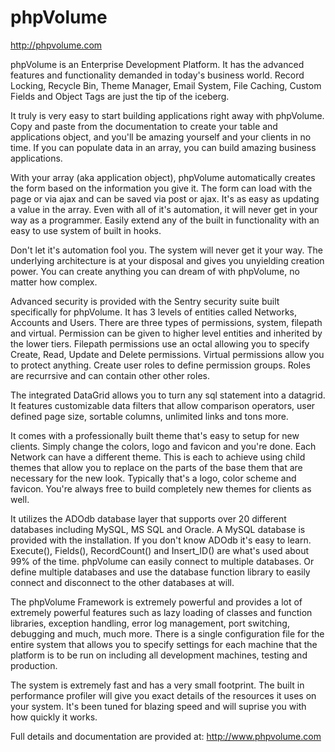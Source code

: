 phpVolume
=========

http://phpvolume.com

phpVolume is an Enterprise Development Platform.  It has the advanced features and functionality demanded in today's business world.  Record Locking, Recycle Bin, Theme Manager, Email System, File Caching, Custom Fields and Object Tags are just the tip of the iceberg. 

It truly is very easy to start building applications right away with phpVolume.  Copy and paste from the documentation to create your table and applications object, and you'll be amazing yourself and your clients in no time. If you can populate data in an array, you can build amazing business applications.

With your array (aka application object), phpVolume automatically creates the form based on the information you give it.  The form can load with the page or via ajax and can be saved via post or ajax. It's as easy as updating a value in the array.  Even with all of it's automation, it will never get in your way as a programmer.  Easily extend any of the built in functionality with an easy to use system of built in hooks.

Don't let it's automation fool you. The system will never get it your way. The underlying architecture is at your disposal and gives you unyielding creation power.  You can create anything you can dream of with phpVolume, no matter how complex.

Advanced security is provided with the Sentry security suite built specifically for phpVolume.  It has 3 levels of entities called Networks, Accounts and Users.  There are three types of permissions, system, filepath and virtual.  Permission can be given to higher level entities and inherited by the lower tiers.  Filepath permissions use an octal allowing you to specify Create, Read, Update and Delete permissions.  Virtual permissions allow you to protect anything.  Create user roles to define permission groups.  Roles are recurrsive and can contain other other roles.

The integrated DataGrid allows you to turn any sql statement into a datagrid.  It features customizable data filters that allow comparison operators, user defined page size, sortable columns, unlimited links and tons more.

It comes with a professionally built theme that's easy to setup for new clients.  Simply change the colors, logo and favicon and you're done.  Each Network can have a different theme.  This is each to achieve using child themes that allow you to replace on the parts of the base them that are necessary for the new look.  Typically that's a logo, color scheme and favicon.  You're always free to build completely new themes for clients as well.

It utilizes the ADOdb database layer that supports over 20 different databases including MySQL, MS SQL and Oracle. A MySQL database is provided with the installation.  If you don't know ADOdb it's easy to learn.  Execute(), Fields(), RecordCount() and Insert_ID() are what's used about 99% of the time.  phpVolume can easily connect to multiple databases.  Or define multiple databases and use the database function library to easily connect and disconnect to the other databases at will.

The phpVolume Framework is extremely powerful and provides a lot of extremely powerful features such as lazy loading of classes and function libraries, exception handling, error log management, port switching, debugging and much, much more.  There is a single configuration file for the entire system that allows you to specify settings for each machine that the platform is to be run on including all development machines, testing and production.

The system is extremely fast and has a very small footprint.  The built in performance profiler will give you exact details of the resources it uses on your system.  It's been tuned for blazing speed and will suprise you with how quickly it works.

Full details and documentation are provided at: http://www.phpvolume.com
